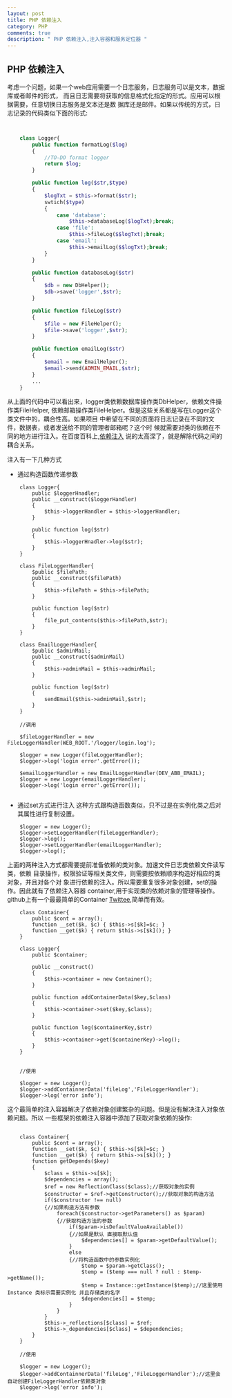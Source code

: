 ```yaml
---
layout: post
title: PHP 依赖注入
category: PHP
comments: true
description: " PHP 依赖注入,注入容器和服务定位器 "
---
```


## PHP 依赖注入
考虑一个问题，如果一个web应用需要一个日志服务，日志服务可以是文本，数据库或者邮件的形式，
而且日志需要将获取的信息格式化指定的形式。应用可以根据需要，任意切换日志服务是文本还是数
据库还是邮件。如果以传统的方式，日志记录的代码类似下面的形式:

```php


    class Logger{
        public function formatLog($log)
        {
            //TO-DO format logger
            return $log;
        }

        public function log($str,$type)
        {
            $logTxt = $this->format($str);
            swtich($type)
            {
                case 'database':
                    $this->databaseLog($logTxt);break;
                case 'file':
                    $this->fileLog($$logTxt);break;
                case 'email':
                    $this->emailLog($$logTxt);break;
            }
        }

        public function databaseLog($str)
        {
            $db = new DbHelper();
            $db->save('logger',$str);
        }

        public function fileLog($str)
        {
            $file = new FileHelper();
            $file->save('logger',$str);
        }

        public function emailLog($str)
        {
            $email = new EmailHelper();
            $email->send(ADMIN_EMAIL,$str);
        }
        ...
    }


```

从上面的代码中可以看出来，logger类依赖数据库操作类DbHelper，依赖文件操作类FileHelper,
依赖邮箱操作类FileHelper。但是这些关系都是写在Logger这个类文件中的，耦合性高。如果项目
中希望在不同的页面将日志记录在不同的文件，数据表，或者发送给不同的管理者邮箱呢？这个时
候就需要对类的依赖在不同的地方进行注入。在百度百科上,[依赖注入](http://baike.baidu.com/link?url=HXcWVbRVhF2g2v0GaLdeuo62PWGBJtT_5nvZ8QQvzYRi_MGMt1JA6q7tD-VNWA52TueUgCMz1IjnpGLXJ6v2LgDvO4uvAZJ55mASRodeiI2QuxHA7YGjcewB7r_OOZ8k2VxKpJxFd5ZbGSqfE0kiXNe_DbPzM3eurNiAknvkSL1vavH-i6-Adf749DoQUdLI)
说的太高深了，就是解除代码之间的耦合关系。

注入有一下几种方式

*  通过构造函数传递参数

```
    class Logger{
        public $loggerHnadler;
        public __construct($loggerHandler)
        {
            $this->loggerHandler = $this->loggerHandler;
        }

        public function log($str)
        {
            $this->loggerHnadler->log($str);
        }
    }

    class FileLoggerHandler{
        $public $filePath;
        public __construct($filePath)
        {
            $this->filePath = $this->filePath;
        }

        public function log($str)
        {
            file_put_contents($this->filePath,$str);
        }
    }

    class EmailLoggerHandler{
        $public $adminMail;
        public __construct($adminMail)
        {
            $this->adminMail = $this->adminMail;
        }

        public function log($str)
        {
            sendEmail($this->adminMail,$str);
        }
    }

    //调用

    $fileLoggerHandler = new FileLoggerHandler(WEB_ROOT.'/logger/login.log');

    $logger = new Logger(fileLoggerHandler);
    $logger->log('login error'.getError());

    $emailLoggerHandler = new EmailLoggerHandler(DEV_ABB_EMAIL);
    $logger = new Logger(emailLoggerHandler);
    $logger->log('login error'.getError());


```

*  通过set方式进行注入
这种方式跟构造函数类似，只不过是在实例化类之后对其属性进行复制设置。

```
    $logger = new Logger();
    $logger->setLoggerHandler(fileLoggerHandler);
    $logger->log();
    $logger->setLoggerHandler(emailLoggerHandler);
    $logger->log();
```

上面的两种注入方式都需要提前准备依赖的类对象。加速文件日志类依赖文件读写类，依赖
目录操作，权限验证等相关类文件，则需要按依赖顺序构造好相应的类对象，并且对各个对
象进行依赖的注入。所以需要重复很多对象创建，set的操作。因此就有了依赖注入容器
container,用于实现类的依赖对象的管理等操作。github上有一个最最简单的Container
[Twittee](https://github.com/fabpot-graveyard/twittee),简单而有效。

```
    class Container{
        public $cont = array();
        function __set($k, $c) { $this->s[$k]=$c; }
        function __get($k) { return $this->s[$k](); }
    }

    class Logger{
        public $container;

        public __construct()
        {
            $this->container = new Container();
        }

        public function addContainerData($key,$class)
        {
            $this->container->set($key,$class);
        }

        public function log($containerKey,$str)
        {
            $this->container->get($containerKey)->log();
        }
    }


    //使用

    $logger = new Logger();
    $logger->addContainnerData('fileLog','FileLoggerHandler');
    $logger->log('error info');

```

这个最简单的注入容器解决了依赖对象创建繁杂的问题。但是没有解决注入对象依赖问题。所以
一些框架的依赖注入容器中添加了获取对象依赖的操作:

```

    class Container{
        public $cont = array();
        function __set($k, $c) { $this->s[$k]=$c; }
        function __get($k) { return $this->s[$k](); }
        function getDepends($key)
        {
            $class = $this->s[$k];
            $dependencies = array();
            $ref = new ReflectionClass($class);//获取对象的实例
            $constructor = $ref->getConstructor();//获取对象的构造方法
            if($constructor !== null)
            {//如果构造方法有参数
                foreach($constructor->getParameters() as $param)
                {//获取构造方法的参数
                    if($param->isDefaultValueAvailable())
                    {//如果是默认 直接取默认值
                        $dependencies[] = $param->getDefaultValue();
                    }
                    else
                    {//将构造函数中的参数实例化
                        $temp = $param->getClass();
                        $temp = ($temp === null ? null : $temp->getName());
                        $temp = Instance::getInstance($temp);//这里使用Instance 类标示需要实例化 并且存储类的名字
                        $dependencies[] = $temp;
                    }
                }
            }
            $this->_reflections[$class] = $ref;
            $this->_dependencies[$class] = $dependencies;
        }
    }

    //使用

    $logger = new Logger();
    $logger->addContainnerData('fileLog','FileLoggerHandler');//这里会自动创建FileLoggerHandler依赖类对象
    $logger->log('error info');

```



